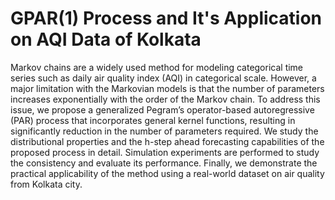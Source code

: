 # GPAR(1) Process and It's Application on AQI Data of Kolkata

Markov chains are a widely used method for modeling categorical time series such as daily air quality index (AQI) in categorical scale. However, a major limitation with the Markovian models is that the number of parameters increases exponentially with the order of the Markov chain. To address this issue, we propose a generalized Pegram’s operator-based autoregressive (PAR) process that incorporates general kernel functions, resulting in significantly reduction in the number of parameters required. We study the distributional properties and the h-step ahead forecasting capabilities of the proposed process in detail. Simulation experiments are performed to study the consistency and evaluate its performance. Finally, we demonstrate the practical applicability of the method using a real-world dataset on air quality from Kolkata city.
